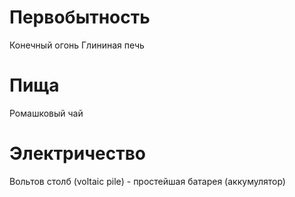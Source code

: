 Первобытность
=============
Конечный огонь
Глининая печь

Пища
====
Ромашковый чай

Электричество
=============
Вольтов столб (voltaic pile) - простейшая батарея (аккумулятор)
